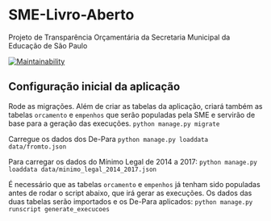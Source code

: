 # SME-Livro-Aberto
Projeto de Transparência Orçamentária da Secretaria Municipal da Educação de São Paulo

[![Maintainability](https://api.codeclimate.com/v1/badges/e03a41104c1e2a928c2e/maintainability)](https://codeclimate.com/github/prefeiturasp/SME-Livro-Aberto/maintainability)

## Configuração inicial da aplicação

Rode as migrações. Além de criar as tabelas da aplicação, criará também as tabelas `orcamento` e `empenhos` que serão populadas pela SME e servirão de base para a geração das execuções.
`python manage.py migrate`

Carregue os dados dos De-Para
`python manage.py loaddata data/fromto.json`

Para carregar os dados do Mínimo Legal de 2014 a 2017:
`python manage.py loaddata data/minimo_legal_2014_2017.json`

É necessário que as tabelas `orcamento` e `empenhos` já tenham sido populadas antes de rodar o script abaixo, que irá gerar as execuções. Os dados das duas tabelas serão importados e os De-Para aplicados:
`python manage.py runscript generate_execucoes`
